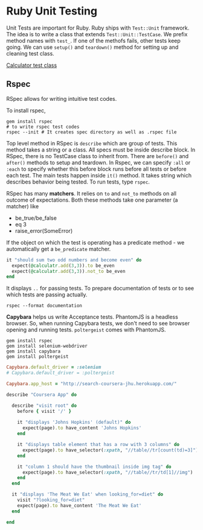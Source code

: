 # Ruby Unit Testing

Unit Tests are important for Ruby. Ruby ships with `Test::Unit` framework. The idea is to write a class that extends `Test::Unit::TestCase`. We prefix method names with `test_`. If one of the methofs fails, other tests keep going. We can use `setup()` and `teardown()` method for setting up and cleaning test class.

[Calculator test class](calculator_test.rb)

## Rspec

RSpec allows for writing intuitive test codes.

To install rspec,

```shell
gem install rspec
# to write rspec test codes
rspec --init # It creates spec directory as well as .rspec file
```

Top level method in RSpec is `describe` which are group of tests. This method takes a string or a class. All specs must be inside describe block. In RSpec, there is no TestCase class to inherit from. There are `before()` and `after()` methods to setup and teardown. In Rspec, we can specify `:all` or `:each` to specify whether this before block runs before all tests or before each test. The main tests happen inside `it()` method. It takes string which describes behavior being tested.
To run tests, type `rspec`.

RSpec has many **matchers**. It relies on `to` and `not_to` methods on all outcome of expectations. Both these methods take one parameter (a matcher) like 
- be_true/be_false
- eq 3
- raise_error(SomeError)

If the object on which the test is operating has a predicate method - we automatically get a `be_predicate` matcher.

```ruby
it "should sum two odd numbers and become even" do 
  expect(@calculatr.add(3,3)).to be_even
  expect(@calculatr.add(3,3)).not_to be_even
end
```

It displays `..` for passing tests. To prepare documentation of tests or to see which tests are passing actually.

```shell
rspec --format documentation
```


**Capybara** helps us write Acceptance tests. PhantomJS is a headless browser. So, when running Capybara tests, we don't need to see browser opening and running tests. `poltergeist` comes with PhantomJS.

```shell
gem install rspec
gem install selenium-webdriver
gem install capybara
gem install poltergeist
```

```ruby
Capybara.default_driver = :selenium
# Capybara.default_driver = :poltergeist

Capybara.app_host = "http://search-coursera-jhu.herokuapp.com/"

describe "Coursera App" do

  describe "visit root" do
  	before { visit '/' }
    
    it "displays 'Johns Hopkins' (default)" do
      expect(page).to have_content 'Johns Hopkins'
    end

    it "displays table element that has a row with 3 columns" do
      expect(page).to have_selector(:xpath, "//table//tr[count(td)=3]")
    end

    it "column 1 should have the thumbnail inside img tag" do
      expect(page).to have_selector(:xpath, "//table//tr/td[1]//img")
    end
  end

  it "displays 'The Meat We Eat' when looking_for=diet" do
    visit "?looking_for=diet"
    expect(page).to have_content 'The Meat We Eat'  	
  end

end
```